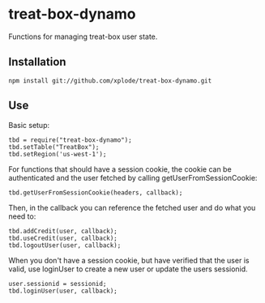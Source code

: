 # treat-box-dynamo
Functions for managing treat-box user state.

## Installation
```
npm install git://github.com/xplode/treat-box-dynamo.git
```

## Use
Basic setup:
```
tbd = require("treat-box-dynamo");
tbd.setTable("TreatBox");
tbd.setRegion('us-west-1');
```

For functions that should have a session cookie, the cookie can be authenticated
and the user fetched by calling getUserFromSessionCookie:
```
tbd.getUserFromSessionCookie(headers, callback);
```

Then, in the callback you can reference the fetched user and do what you need to:
```
tbd.addCredit(user, callback);
tbd.useCredit(user, callback);
tbd.logoutUser(user, callback);
```

When you don't have a session cookie, but have verified that the user is valid,
use loginUser to create a new user or update the users sessionid.
```
user.sessionid = sessionid;
tbd.loginUser(user, callback);
```
